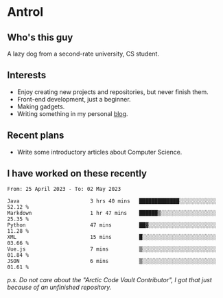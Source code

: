 # Antrol

## Who's this guy

A lazy dog from a second-rate university, CS student.

## Interests

* Enjoy creating new projects and repositories, but never finish them.
* Front-end development, just a beginner.
* Making gadgets.
* Writing something in my personal [blog](https://blog.antrol.xyz/).

## Recent plans

* Write some introductory articles about Computer Science.

<!--
* Try to develop a website for [Anime4KCPP](https://github.com/TianZerL/Anime4KCPP).
* Develop a Markdown renderer which user can customize its css, of course it is GUI-based.~~(If I could finish  it before getting bored)~~
* Work with my [teammates](https://github.com/SWJTU-Lazy-Dogs).
* Find something interests me, as a hobby after finishing my ~~boring~~ homework.
-->

## I have worked on these recently

<!--START_SECTION:waka-->

```text
From: 25 April 2023 - To: 02 May 2023

Java                       3 hrs 40 mins   █████████████░░░░░░░░░░░░   52.12 %
Markdown                   1 hr 47 mins    ██████▒░░░░░░░░░░░░░░░░░░   25.35 %
Python                     47 mins         ██▓░░░░░░░░░░░░░░░░░░░░░░   11.28 %
XML                        15 mins         █░░░░░░░░░░░░░░░░░░░░░░░░   03.66 %
Vue.js                     7 mins          ▒░░░░░░░░░░░░░░░░░░░░░░░░   01.84 %
JSON                       6 mins          ▒░░░░░░░░░░░░░░░░░░░░░░░░   01.61 %
```

<!--END_SECTION:waka-->

*p.s.  Do not care about the "Arctic Code Vault Contributor", I got that just because of an unfinished repository.*

<!--
**qzmlgfj/qzmlgfj** is a ✨ _special_ ✨ repository because its `README.md` (this file) appears on your GitHub profile.

Here are some ideas to get you started:

- 🔭 I’m currently working on ...
- 🌱 I’m currently learning ...
- 👯 I’m looking to collaborate on ...
- 🤔 I’m looking for help with ...
- 💬 Ask me about ...
- 📫 How to reach me: ...
- 😄 Pronouns: ...
- ⚡ Fun fact: ...
-->
